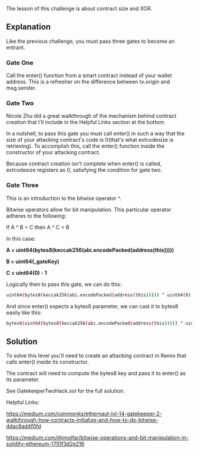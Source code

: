 The lesson of this challenge is about contract size and XOR.

## Explanation
Like the previous challenge, you must pass three gates to become an entrant.

### Gate One
Call the enter() function from a smart contract instead of your wallet address.
This is a refresher on the difference between tx.origin and msg.sender.

### Gate Two
Nicole Zhu did a great walkthrough of the mechanism behind contract creation that I'll include in the Helpful Links section at the bottom.

In a nutshell, to pass this gate you must call enter() in such a way that the size of your attacking contract's code is 0(that's what extcodesize is retrieving). To accomplish this, call the enter() function inside the constructor of your attacking contract. 

Because contract creation isn't complete when enter() is called, extcodesize registers as 0, satisfying the condition for gate two.

### Gate Three
This is an introduction to the bitwise operator ^.

Bitwise operators allow for bit manipulation. This particular operator adheres to the following:

If A ^ B = C then A ^ C = B

In this case:

**A = uint64(bytes8(keccak256(abi.encodePacked(address(this)))))**

**B = uint64(_gateKey)**

**C = uint64(0) - 1**

Logically then to pass this gate, we can do this:

```bash
uint64(bytes8(keccak256(abi.encodePacked(address(this))))) ^ uint64(0) - 1
```

And since enter() expects a bytes8 parameter, we can cast it to bytes8 easily like this:

```bash
bytes8(uint64(bytes8(keccak256(abi.encodePacked(address(this))))) ^ uint64(0) - 1)
```

## Solution
To solve this level you'll need to create an attacking contract in Remix that calls enter() inside its constructor. 

The contract will need to compute the bytes8 key and pass it to enter() as its parameter.

See GatekeeperTwoHack.sol for the full solution.

Helpful Links:

https://medium.com/coinmonks/ethernaut-lvl-14-gatekeeper-2-walkthrough-how-contracts-initialize-and-how-to-do-bitwise-ddac8ad4f0fd

https://medium.com/@imolfar/bitwise-operations-and-bit-manipulation-in-solidity-ethereum-1751f3d2e216
